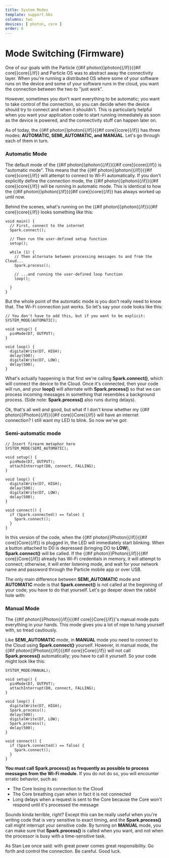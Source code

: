 ```yaml
---
title: System Modes
template: support.hbs
columns: two
devices: [ photon, core ]
order: 6
---
```



Mode Switching (Firmware)
===

One of our goals with the Particle {{#if photon}}photon{{/if}}{{#if core}}core{{/if}} and Particle OS was to abstract away the connectivity layer. When you're running a distributed OS where some of your software runs on the device and some of your software runs in the cloud, you want the connection between the two to "just work".

However, sometimes you don't want everything to be automatic; you want to take control of the connection, so you can decide when the device should try to connect and when it shouldn't. This is particularly helpful when you want your application code to start running immediately as soon as the device is powered, and the connectivity stuff can happen later on.

As of today, the {{#if photon}}photon{{/if}}{{#if core}}core{{/if}} has three modes: **AUTOMATIC, SEMI_AUTOMATIC, and MANUAL**. Let's go through each of them in turn.

### Automatic Mode

The default mode of the {{#if photon}}photon{{/if}}{{#if core}}core{{/if}} is "automatic mode". This means that the {{#if photon}}photon{{/if}}{{#if core}}core{{/if}} will attempt to connect to Wi-Fi automatically. If you don't explicitly define the connection mode, the {{#if photon}}photon{{/if}}{{#if core}}core{{/if}} will be running in automatic mode. This is identical to how the {{#if photon}}photon{{/if}}{{#if core}}core{{/if}} has always worked up until now.

Behind the scenes, what's running on the {{#if photon}}photon{{/if}}{{#if core}}core{{/if}} looks something like this:

	void main() {
	  // First, connect to the internet
	  Spark.connect();

	  // Then run the user-defined setup function
	  setup();

	  while (1) {
	    // Then alternate between processing messages to and from the Cloud...
	    Spark.process();

	    // ...and running the user-defined loop function
	    loop();

	  }
	}

But the whole point of the automatic mode is you don't really need to know that. The Wi-Fi connection just works. So let's say your code looks like this:

	// You don't have to add this, but if you want to be explicit:
	SYSTEM_MODE(AUTOMATIC);

	void setup() {
	  pinMode(D7, OUTPUT);
	}

	void loop() {
	  digitalWrite(D7, HIGH);
	  delay(500);
	  digitalWrite(D7, LOW);
	  delay(500);
	}

What's actually happening is that first we're calling **Spark.connect()**, which will connect the device to the Cloud. Once it's connected, then your code will run, and your **loop()** will alternate with **Spark.process()** so that we can process incoming messages in something that resembles a background process. (Side note: **Spark.process()** also runs during delays).

Ok, that's all well and good, but what if I don't know whether my {{#if photon}}Photon{{/if}}{{#if core}}Core{{/if}} will have an internet connection? I still want my LED to blink. So now we've got:

### Semi-automatic mode

	// Insert firearm metaphor here
	SYSTEM_MODE(SEMI_AUTOMATIC);

	void setup() {
	  pinMode(D7, OUTPUT);
	  attachInterrupt(D0, connect, FALLING);
	}

	void loop() {
	  digitalWrite(D7, HIGH);
	  delay(500);
	  digitalWrite(D7, LOW);
	  delay(500);
	}

	void connect() {
	  if (Spark.connected() == false) {
	    Spark.connect();
	  }
	}

In this version of the code, when the {{#if photon}}Photon{{/if}}{{#if core}}Core{{/if}} is plugged in, the LED will immediately start blinking. When a button attached to D0 is depressed (bringing DO to **LOW**), **Spark.connect()** will be called. If the {{#if photon}}Photon{{/if}}{{#if core}}Core{{/if}} already has Wi-Fi credentials in memory, it will attempt to connect; otherwise, it will enter listening mode, and wait for your network name and password through the Particle mobile app or over USB.

The only main difference between **SEMI_AUTOMATIC** mode and **AUTOMATIC** mode is that **Spark.connect()** is not called at the beginning of your code; you have to do that yourself. Let's go deeper down the rabbit hole with:

### Manual Mode

The {{#if photon}}Photon{{/if}}{{#if core}}Core{{/if}}'s manual mode puts everything in your hands. This mode gives you a lot of rope to hang yourself with, so tread cautiously.

Like **SEMI_AUTOMATIC** mode, in **MANUAL** mode you need to connect to the Cloud using **Spark.connect()** yourself. However, in manual mode, the {{#if photon}}Photon{{/if}}{{#if core}}Core{{/if}} will not call **Spark.process()** automatically; you have to call it yourself. So your code might look like this:

	SYSTEM_MODE(MANUAL);

	void setup() {
	  pinMode(D7, OUTPUT);
	  attachInterrupt(D0, connect, FALLING);
	}

	void loop() {
	  digitalWrite(D7, HIGH);
	  Spark.process();
	  delay(500);
	  digitalWrite(D7, LOW);
	  Spark.process();
	  delay(500);
	}

	void connect() {
	  if (Spark.connected() == false) {
	    Spark.connect();
	  }
	}

**You must call Spark.process() as frequently as possible to process messages from the Wi-Fi module.** If you do not do so, you will encounter erratic behavior, such as:

- The Core losing its connection to the Cloud
- The Core breathing cyan when in fact it is not connected
- Long delays when a request is sent to the Core because the Core won't respond until it's processed the message

Sounds kinda terrible, right? Except this can be really useful when you're writing code that is very sensitive to exact timing, and the **Spark.process()** call might interrupt your sensitive code. By turning on **MANUAL** mode, you can make sure that **Spark.process()** is called when you want, and not when the processor is busy with a time-sensitive task.

As Stan Lee once said: with great power comes great responsibility. Go forth and control the connection. Be careful. Good luck.
